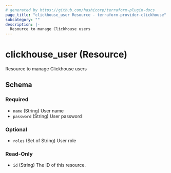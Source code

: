 ```yaml
---
# generated by https://github.com/hashicorp/terraform-plugin-docs
page_title: "clickhouse_user Resource - terraform-provider-clickhouse"
subcategory: ""
description: |-
  Resource to manage Clickhouse users
---
```


# clickhouse_user (Resource)

Resource to manage Clickhouse users



<!-- schema generated by tfplugindocs -->
## Schema

### Required

- `name` (String) User name
- `password` (String) User password

### Optional

- `roles` (Set of String) User role

### Read-Only

- `id` (String) The ID of this resource.
